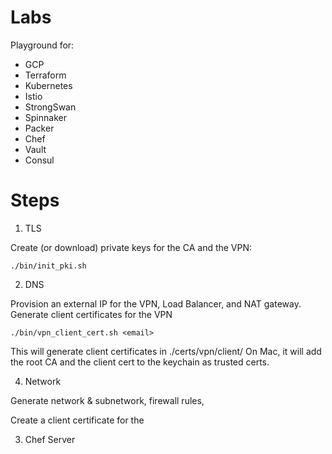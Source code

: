 # Labs

Playground for:

* GCP
* Terraform
* Kubernetes
* Istio
* StrongSwan
* Spinnaker
* Packer
* Chef
* Vault
* Consul

# Steps

1. TLS

Create (or download) private keys for the CA and the VPN:

```
./bin/init_pki.sh
```

2. DNS

Provision an external IP for the VPN, Load Balancer, and NAT gateway.
Generate client certificates for the VPN

```
./bin/vpn_client_cert.sh <email>
```

This will generate client certificates in ./certs/vpn/client/
On Mac, it will add the root CA and the client cert to the keychain as trusted
certs.

4. Network

Generate network & subnetwork, firewall rules,

Create a client certificate for the 

3. Chef Server
